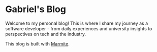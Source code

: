 # Gabriel's Blog

Welcome to my personal blog! This is where I share my journey as a software developer - from daily experiences and university insights to perspectives on tech and the industry.

This blog is built with [Marmite](https://rochacbruno.github.io/marmite/).